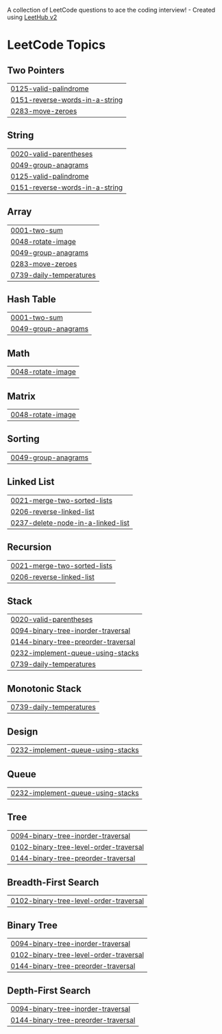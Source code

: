 A collection of LeetCode questions to ace the coding interview! - Created using [LeetHub v2](https://github.com/arunbhardwaj/LeetHub-2.0)
<!---LeetCode Topics Start-->
# LeetCode Topics
## Two Pointers
|  |
| ------- |
| [0125-valid-palindrome](https://github.com/vishal312821/leetcode/tree/master/0125-valid-palindrome) |
| [0151-reverse-words-in-a-string](https://github.com/vishal312821/leetcode/tree/master/0151-reverse-words-in-a-string) |
| [0283-move-zeroes](https://github.com/vishal312821/leetcode/tree/master/0283-move-zeroes) |
## String
|  |
| ------- |
| [0020-valid-parentheses](https://github.com/vishal312821/leetcode/tree/master/0020-valid-parentheses) |
| [0049-group-anagrams](https://github.com/vishal312821/leetcode/tree/master/0049-group-anagrams) |
| [0125-valid-palindrome](https://github.com/vishal312821/leetcode/tree/master/0125-valid-palindrome) |
| [0151-reverse-words-in-a-string](https://github.com/vishal312821/leetcode/tree/master/0151-reverse-words-in-a-string) |
## Array
|  |
| ------- |
| [0001-two-sum](https://github.com/vishal312821/leetcode/tree/master/0001-two-sum) |
| [0048-rotate-image](https://github.com/vishal312821/leetcode/tree/master/0048-rotate-image) |
| [0049-group-anagrams](https://github.com/vishal312821/leetcode/tree/master/0049-group-anagrams) |
| [0283-move-zeroes](https://github.com/vishal312821/leetcode/tree/master/0283-move-zeroes) |
| [0739-daily-temperatures](https://github.com/vishal312821/leetcode/tree/master/0739-daily-temperatures) |
## Hash Table
|  |
| ------- |
| [0001-two-sum](https://github.com/vishal312821/leetcode/tree/master/0001-two-sum) |
| [0049-group-anagrams](https://github.com/vishal312821/leetcode/tree/master/0049-group-anagrams) |
## Math
|  |
| ------- |
| [0048-rotate-image](https://github.com/vishal312821/leetcode/tree/master/0048-rotate-image) |
## Matrix
|  |
| ------- |
| [0048-rotate-image](https://github.com/vishal312821/leetcode/tree/master/0048-rotate-image) |
## Sorting
|  |
| ------- |
| [0049-group-anagrams](https://github.com/vishal312821/leetcode/tree/master/0049-group-anagrams) |
## Linked List
|  |
| ------- |
| [0021-merge-two-sorted-lists](https://github.com/vishal312821/leetcode/tree/master/0021-merge-two-sorted-lists) |
| [0206-reverse-linked-list](https://github.com/vishal312821/leetcode/tree/master/0206-reverse-linked-list) |
| [0237-delete-node-in-a-linked-list](https://github.com/vishal312821/leetcode/tree/master/0237-delete-node-in-a-linked-list) |
## Recursion
|  |
| ------- |
| [0021-merge-two-sorted-lists](https://github.com/vishal312821/leetcode/tree/master/0021-merge-two-sorted-lists) |
| [0206-reverse-linked-list](https://github.com/vishal312821/leetcode/tree/master/0206-reverse-linked-list) |
## Stack
|  |
| ------- |
| [0020-valid-parentheses](https://github.com/vishal312821/leetcode/tree/master/0020-valid-parentheses) |
| [0094-binary-tree-inorder-traversal](https://github.com/vishal312821/leetcode/tree/master/0094-binary-tree-inorder-traversal) |
| [0144-binary-tree-preorder-traversal](https://github.com/vishal312821/leetcode/tree/master/0144-binary-tree-preorder-traversal) |
| [0232-implement-queue-using-stacks](https://github.com/vishal312821/leetcode/tree/master/0232-implement-queue-using-stacks) |
| [0739-daily-temperatures](https://github.com/vishal312821/leetcode/tree/master/0739-daily-temperatures) |
## Monotonic Stack
|  |
| ------- |
| [0739-daily-temperatures](https://github.com/vishal312821/leetcode/tree/master/0739-daily-temperatures) |
## Design
|  |
| ------- |
| [0232-implement-queue-using-stacks](https://github.com/vishal312821/leetcode/tree/master/0232-implement-queue-using-stacks) |
## Queue
|  |
| ------- |
| [0232-implement-queue-using-stacks](https://github.com/vishal312821/leetcode/tree/master/0232-implement-queue-using-stacks) |
## Tree
|  |
| ------- |
| [0094-binary-tree-inorder-traversal](https://github.com/vishal312821/leetcode/tree/master/0094-binary-tree-inorder-traversal) |
| [0102-binary-tree-level-order-traversal](https://github.com/vishal312821/leetcode/tree/master/0102-binary-tree-level-order-traversal) |
| [0144-binary-tree-preorder-traversal](https://github.com/vishal312821/leetcode/tree/master/0144-binary-tree-preorder-traversal) |
## Breadth-First Search
|  |
| ------- |
| [0102-binary-tree-level-order-traversal](https://github.com/vishal312821/leetcode/tree/master/0102-binary-tree-level-order-traversal) |
## Binary Tree
|  |
| ------- |
| [0094-binary-tree-inorder-traversal](https://github.com/vishal312821/leetcode/tree/master/0094-binary-tree-inorder-traversal) |
| [0102-binary-tree-level-order-traversal](https://github.com/vishal312821/leetcode/tree/master/0102-binary-tree-level-order-traversal) |
| [0144-binary-tree-preorder-traversal](https://github.com/vishal312821/leetcode/tree/master/0144-binary-tree-preorder-traversal) |
## Depth-First Search
|  |
| ------- |
| [0094-binary-tree-inorder-traversal](https://github.com/vishal312821/leetcode/tree/master/0094-binary-tree-inorder-traversal) |
| [0144-binary-tree-preorder-traversal](https://github.com/vishal312821/leetcode/tree/master/0144-binary-tree-preorder-traversal) |
<!---LeetCode Topics End-->